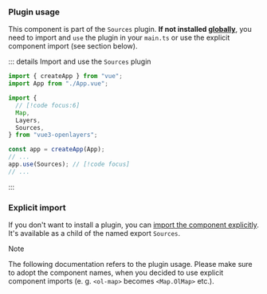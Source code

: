 ### Plugin usage

This component is part of the `Sources` plugin.
**If not installed [globally](/get-started#usage-as-plugin)**, you need to import and `use` the plugin in your `main.ts` or use the explicit component import (see section below).

::: details Import and use the `Sources` plugin

```ts {7,12} [main.ts]
import { createApp } from "vue";
import App from "./App.vue";

import {
  // [!code focus:6]
  Map,
  Layers,
  Sources,
} from "vue3-openlayers";

const app = createApp(App);
// ...
app.use(Sources); // [!code focus]
// ...
```

:::

### Explicit import

If you don't want to install a plugin, you can [import the component explicitly](/get-started#usage-explicit-import).
It's available as a child of the named export `Sources`.

> [!NOTE]
> The following documentation refers to the plugin usage.
> Please make sure to adopt the component names, when you decided to use explicit component imports (e. g. `<ol-map>` becomes `<Map.OlMap>` etc.).
